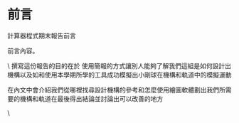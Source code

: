 前言
===

計算器程式期末報告前言

前言內容。

\ 
撰寫這份報告的目的在於
使用簡報的方式讓別人能夠了解我們這組是如何設計出機構以及如和使用本學期所學的工具成功模擬出小剛球在機構和軌道中的模擬運動

在內文中會介紹我們從哪裡找尋設計機構的參考和怎麼使用繪圖軟體劃出我們所需要的機構和軌道在最後得出結論並討論出可以改善的地方



\ 



